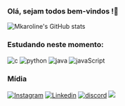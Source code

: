 ### Olá, sejam todos bem-vindos !👋


 ![Mkaroline's GitHub stats](https://github-readme-stats.vercel.app/api?username=Mkaroline&show_icons=true&theme=radical)

###  Estudando neste momento:

<div style="display: inline_block">
<img align="center" alt="c" src="https://img.shields.io/badge/C-00599C?style=for-the-badge&logo=c&logoColor=white" />
<img align="center" alt="python" src="https://img.shields.io/badge/Python-14354C?style=for-the-badge&logo=python&logoColor=white" />
<img align="center" alt="java" src="https://img.shields.io/badge/Java-ED8B00?style=for-the-badge&logo=openjdk&logoColor=white" />
<img align="center" alt="javaScript" src="https://img.shields.io/badge/JavaScript-ED8B00?style=for-the-badge&logo=JavaScript&logoColor=white" />
</div>

###  Mídia

 [![Instagram](https://img.shields.io/badge/Instagram-E4405F?style=for-the-badge&logo=instagram&logoColor=white)](https://www.instagram.com/maria_karoline_17/)
 [![Linkedin](https://img.shields.io/badge/LinkedIn-0077B5?style=for-the-badge&logo=linkedin&logoColor=white)](https://www.linkedin.com/in/maria-karoline-815805237/)
 [![discord](https://img.shields.io/badge/Discord-7289DA?style=for-the-badge&logo=discord&logoColor=white)]()
 <a href= "mailto:mariakarolineminodemourao@gmailcom"><img src="https://img.shields.io/badge/-Gmail-%23333?style=for-the-badge&logo=gmail&logoColor=white " target="_blank"></a>
